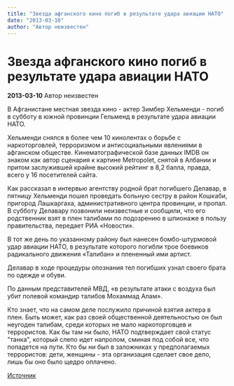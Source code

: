 ```yaml
---
title: "Звезда афганского кино погиб в результате удара авиации НАТО"
date: "2013-03-10"
author: "Автор неизвестен"
---
```


# Звезда афганского кино погиб в результате удара авиации НАТО

**2013-03-10** Автор неизвестен

В Афганистане местная звезда кино - актер Зимбер Хельменди - погиб в субботу в южной провинции Гельменд в результате удара авиации НАТО.

Хельменди снялся в более чем 10 кинолентах о борьбе с наркоторговлей, терроризмом и антисоциальными явлениями в афганском обществе. Кинематографической базе данных IMDB он знаком как автор сценария к картине Metropolet, снятой в Албании и притом заслужившей крайне высокий рейтинг в 8,2 балла, правда, всего у 16 посетителей сайта.

Как рассказал в интервью агентству родной брат погибшего Делавар, в пятницу Хельменди пошел проведать больную сестру в район Кошкаби, пригород Лашкаргаха, административного центра провинции, и пропал. В субботу Делавару позвонили неизвестные и сообщили, что его родственник взят в плен талибами по подозрению в шпионаже в пользу правительства, передает РИА «Новости».

В тот же день по указанному району был нанесен бомбо-штурмовой удар авиации НАТО, в результате которого погибли трое боевиков радикального движения «Талибан» и плененный ими артист.

Делавар в ходе процедуры опознания тел погибших узнал своего брата по одежде и обуви.

По данным представителей МВД, «в результате атаки с воздуха был убит полевой командир талибов Мохаммад Алам».

Кто знает, что на самом деле послужило причиной взятия актера в плен. Быть может, как раз своей общественной деятельностью он был неугоден талибам, среди которых не мало наркоторговцев и террористов. Как бы там ни было, НАТО подтверждает свой статус "танка", который слепо идет напролом, сминая под собой все, что попадется на пути. Кто бы ни был в заложниках у предполагаемых террористов: дети, женщины - эта организация сделает свое дело, лишь бы оно было щедро оплачено.

[ Источник](http://hvylya.org/news/zvezda-afganskogo-kino-pogib-v-rezultate-udara-aviatsii-nato.html)